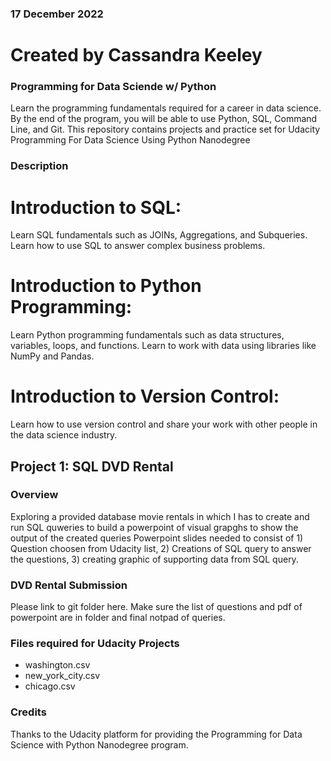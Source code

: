 ### 17 December 2022
# Created by Cassandra Keeley

### Programming for Data Sciende w/ Python 

Learn the programming fundamentals required for a career in data science. By the end of the program, you will be able to use Python, SQL, Command Line, and Git.
This repository contains projects and practice set for Udacity Programming For Data Science Using Python Nanodegree

### Description
# Introduction to SQL:
Learn SQL fundamentals such as JOINs, Aggregations, and Subqueries. Learn how to use SQL to answer complex business problems.
# Introduction to Python Programming:
Learn Python programming fundamentals such as data structures, variables, loops, and functions. Learn to work with data using libraries like NumPy and Pandas.
# Introduction to Version Control:
Learn how to use version control and share your work with other people in the data science industry.

## Project 1: SQL DVD Rental

### Overview 

Exploring a provided database movie rentals in which I has to create and run SQL quweries to build a powerpoint of visual grapghs to show the output of the created queries 
Powerpoint slides needed to consist of 1) Question choosen from Udacity list, 2) Creations of SQL query to answer the questions, 3) creating graphic of supporting data from SQL query.

### DVD Rental Submission

Please link to git folder here. Make sure the list of questions and pdf of powerpoint are in folder and final notpad of queries. 


### Files required for Udacity Projects
* washington.csv
* new_york_city.csv
* chicago.csv

### Credits
Thanks to the Udacity platform for providing the Programming for Data Science with Python Nanodegree program.
